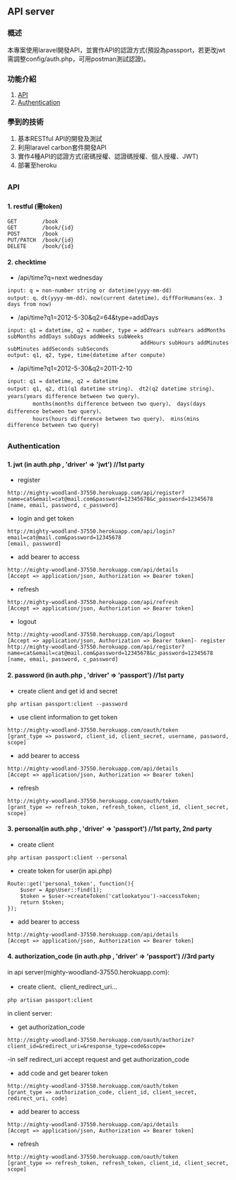 ## API server

### 概述
本專案使用laravel開發API，並實作API的認證方式(預設為passport，若更改jwt需調整config/auth.php，可用postman測試認證)。

### 功能介紹
1.	[API](#API)
2.	[Authentication](#Authentication)

### 學到的技術
1.	基本RESTful API的開發及測試
2.	利用laravel carbon套件開發API
3.	實作4種API的認證方式(密碼授權、認證碼授權、個人授權、JWT)
4.  部署至heroku

## 

<h3 id="API">API<h3>

#### 1. restful (需token)
    
    GET        /book
    GET        /book/{id}
    POST       /book
    PUT/PATCH  /book/{id}
    DELETE     /book/{id}
    
#### 2. checktime

   - /api/time?q=next wednesday
   
    input: q = non-number string or datetime(yyyy-mm-dd)
    output: q、dt(yyyy-mm-dd)、now(current datetime)、diffForHumans(ex. 3 days from now)
    
   - /api/time?q1=2012-5-30&q2=64&type=addDays
    
    input: q1 = datetime, q2 = number, type = addYears subYears addMonths subMonths addDays subDays addWeeks subWeeks 
                                              addHours subHours addMinutes subMinutes addSeconds subSeconds
    output: q1, q2, type, time(datetime after compute)
    
   - /api/time?q1=2012-5-30&q2=2011-2-10
    
    input: q1 = datetime, q2 = datetime
    output: q1, q2, dt1(q1 datetime string)、 dt2(q2 datetime string)、 years(years difference between two query)、
            months(months difference between two query)、 days(days difference between two query)、
            hours(hours difference between two query)、 mins(mins difference between two query)

##

<h3 id="Authentication">Authentication<h3>

#### 1. jwt (in auth.php , 'driver' => 'jwt') //1st party

   - register
    
    http://mighty-woodland-37550.herokuapp.com/api/register?name=cat&email=cat@mail.com&password=12345678&c_password=12345678
    [name, email, password, c_password]

   - login and get token
    
    http://mighty-woodland-37550.herokuapp.com/api/login?email=cat@mail.com&password=12345678 
    [email, password]

   - add bearer to access
    
    http://mighty-woodland-37550.herokuapp.com/api/details
    [Accept => application/json, Authorization => Bearer token]

   - refresh
    
    http://mighty-woodland-37550.herokuapp.com/api/refresh
    [Accept => application/json, Authorization => Bearer token]

   - logout
    
    http://mighty-woodland-37550.herokuapp.com/api/logout
    [Accept => application/json, Authorization => Bearer token]- register
    http://mighty-woodland-37550.herokuapp.com/api/register?name=cat&email=cat@mail.com&password=12345678&c_password=12345678
    [name, email, password, c_password]
    
#### 2. password (in auth.php , 'driver' => 'passport') //1st party

   - create client and get id and secret
   
    php artisan passport:client --password

   - use client information to get token
   
    http://mighty-woodland-37550.herokuapp.com/oauth/token
    [grant_type => password, client_id, client_secret, username, password, scope]

   - add bearer to access
    
    http://mighty-woodland-37550.herokuapp.com/api/details
    [Accept => application/json, Authorization => Bearer token]

   - refresh
    
    http://mighty-woodland-37550.herokuapp.com/oauth/token
    [grant_type => refresh_token, refresh_token, client_id, client_secret, scope]
    
#### 3. personal(in auth.php , 'driver' => 'passport') //1st party, 2nd party
   - create client
    
    php artisan passport:client --personal

   - create token for user(in api.php)
    
    Route::get('personal_token', function(){
        $user = App\User::find(1);
        $token = $user->createToken('catlookatyou')->accessToken;
        return $token;
    });

   - add bearer to access
    
    http://mighty-woodland-37550.herokuapp.com/api/details
    [Accept => application/json, Authorization => Bearer token]

#### 4. authorization_code (in auth.php , 'driver' => 'passport') //3rd party

   in api server(mighty-woodland-37550.herokuapp.com):
   
   - create client、client_redirect_uri...
    
    php artisan passport:client

   in client server:
    
   - get authorization_code
    
    http://mighty-woodland-37550.herokuapp.com/oauth/authorize?client_id=&redirect_uri=&response_type=code&scope=
   -in self redirect_uri accept request and get authorization_code

   - add code and get bearer token
   
    http://mighty-woodland-37550.herokuapp.com/oauth/token
    [grant_type => authorization_code, client_id, client_secret, redirect_uri, code]

   - add bearer to access
   
    http://mighty-woodland-37550.herokuapp.com/api/details
    [Accept => application/json, Authorization => Bearer token]

   - refresh
    
    http://mighty-woodland-37550.herokuapp.com/oauth/token
    [grant_type => refresh_token, refresh_token, client_id, client_secret, scope]
